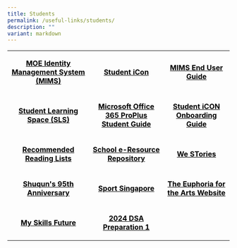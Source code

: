 ```yaml
---
title: Students
permalink: /useful-links/students/
description: ""
variant: markdown
---
```

<table>
<tbody>
<tr>
<td rowspan="1" colspan="1" style="text-align: center;">
<p><span style="color: #000000;"><strong><a rel="noopener noreferrer nofollow" target="_blank" href="https://idp.mims.moe.gov.sg/nidp/saml2/sso" style="color: #000000;"><u>MOE Identity Management System (MIMS)</u></a></strong></span></p>
</td>
<td rowspan="1" colspan="1" style="text-align: center;">
<p><span style="color: #000000;"><strong><a rel="noopener noreferrer nofollow" target="_blank" href="https://workspace.google.com/dashboard" style="color: #000000;">Student iCon</a></strong></span></p>
</td>
<td rowspan="1" colspan="1" style="text-align: center;">
<p><span style="color: #000000;"><strong><a rel="noopener" target="_blank" href="2024_MIMS_Students_EndUser_Guide" style="color: #000000;">MIMS End User Guide</a></strong></span></p>
</td>
</tr>
<tr>
<td rowspan="1" colspan="1" style="text-align: center;">
<p><span style="color: #000000;"><strong><a rel="noopener" target="_blank" href="https://vle.learning.moe.edu.sg/login" style="color: #000000;">Student Learning Space (SLS)</a></strong></span></p>
</td>
<td rowspan="1" colspan="1" style="text-align: center;">
<p><span style="color: #000000;"><strong><a rel="noopener" target="_blank" href="/files/Microsoft-Office-365-ProPlus-Apps-Student-Guide.pdf" style="color: #000000;">Microsoft Office 365 ProPlus Student Guide</a></strong></span></p>
</td>
<td rowspan="1" colspan="1" style="text-align: center;">
<p><span style="color: #000000;"><strong><a rel="noopener" target="_blank" href="/files/SQPS-Student-iCON-Onboarding-Guide.pdf" style="color: #000000;">Student iCON Onboarding Guide</a></strong></span></p>
</td>
</tr>
<tr>
<td rowspan="1" colspan="1" style="text-align: center;">
<p><span style="color: #000000;"><strong><a rel="noopener" target="_blank" href="/files/Recommended-Reading-Lists.pdf" style="color: #000000;">Recommended Reading Lists</a></strong></span></p>
</td>
<td rowspan="1" colspan="1" style="text-align: center;">
<p><span style="color: #000000;"><strong><a rel="noopener" target="_blank" href="https://schoolibrary.moe.edu.sg/eresourcespri/cgi-bin/spydus.exe/MSGTRN/WPAC/HOME" style="color: #000000;">School e-Resource Repository</a></strong></span></p>
</td>
<td rowspan="1" colspan="1" style="text-align: center;">
<p><span style="color: #000000;"><strong><a rel="noopener" target="_blank" href="https://online.fliphtml5.com/obrr/qkde/#p=1" style="color: #000000;">We STories</a></strong></span></p>
</td>
</tr>
<tr>
<td rowspan="1" colspan="1" style="text-align: center;">
<p><span style="color: #000000;"><strong><a rel="noopener" target="_blank" href="https://sites.google.com/moe.edu.sg/the-shuqun-story/home" style="color: #000000;">Shuqun's 95th Anniversary</a></strong></span></p>
</td>
<td rowspan="1" colspan="1" style="text-align: center;">
<p><span style="color: #000000;"><strong><a rel="noopener" target="_blank" href="https://www.sportsingapore.gov.sg/" style="color: #000000;">Sport Singapore</a></strong></span></p>
</td>
<td rowspan="1" colspan="1" style="text-align: center;">
<p><span style="color: #000000;"><strong><a rel="noopener" target="_blank" href="https://w7euphoria.edu.sg/" style="color: #000000;">The Euphoria for the Arts Website</a></strong></span></p>
</td>
</tr>
<tr>
<td rowspan="1" colspan="1" style="text-align: center;">
<p><span style="color: #000000;"><strong><a rel="noopener" target="_blank" href="https://www.myskillsfuture.gov.sg/content/student/en/primary.html" style="color: #000000;">My Skills Future</a></strong></span></p>
</td>
<td rowspan="1" colspan="1" style="text-align: center;">
<p><span style="color: #000000;"><strong><a rel="noopener" target="_blank" href="/files/DSA-General-Training-for-Students-2024.pdf" style="color: #000000;">2024 DSA Preparation 1</a></strong></span></p>
</td>
<td rowspan="1" colspan="1" style="text-align: center;">
<p>&nbsp;</p>
</td>
</tr>
</tbody>
</table>
